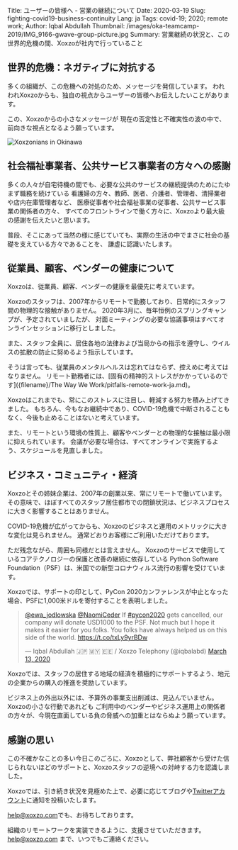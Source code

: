 Title: ユーザーの皆様へ - 営業の継続について
Date: 2020-03-19
Slug: fighting-covid19-business-continuity
Lang: ja
Tags: covid-19; 2020; remote work;
Author: Iqbal Abdullah 
Thumbnail: /images/oka-teamcamp-2019/IMG_9166-gwave-group-picture.jpg
Summary: 営業継続の状況と、この世界的危機の間、Xoxzoが社内で行っていること

## 世界的危機：ネガティブに対抗する

多くの組織が、この危機への対処のため、メッセージを発信しています。
われわれXoxzoからも、独自の視点からユーザーの皆様へお伝えしたいことがあります。

この、Xoxzoからの小さなメッセージが 現在の否定性と不確実性の波の中で、前向きな視点となるよう願っています。

![Xoxzonians in Okinawa](/images/oka-teamcamp-2019/IMG_9071-syuri-jo.jpg)

## 社会福祉事業者、公共サービス事業者の方々への感謝

多くの人々が自宅待機の間でも、必要な公共のサービスの継続提供のためにたゆまず職務を続けている
看護婦の方々、教師、医者、介護者、管理者、清掃業者や店内在庫管理者など、
医療従事者や社会福祉事業の従事者、公共サービス事業の関係者の方々、
すべてのフロントラインで働く方々に、Xoxzoより最大級の感謝を伝えたいと思います。

普段、そこにあって当然の様に感じていても、実際の生活の中でまさに社会の基礎を支えている方々であることを、
謙虚に認識いたします。


## 従業員、顧客、ベンダーの健康について

Xoxzoは、従業員、顧客、ベンダーの健康を最優先に考えています。

Xoxzoのスタッフは、2007年からリモートで勤務しており、日常的にスタッフ間の物理的な接触がありません。 
2020年3月に、毎年恒例のスプリングキャンプが、予定されていましたが、
対面ミーティングの必要な協議事項はすべてオンラインセッションに移行としました。

また、スタッフ全員に、居住各地の法律および当局からの指示を遵守し、ウイルスの拡散の防止に努めるよう指示しています。

そうは言っても、従業員のメンタルヘルスは忘れてはならず、控えめに考えてはなりません。 
リモート勤務者には、[固有の精神的ストレスがかかっているのです]({filename}/The Way We Work/pitfalls-remote-work-ja.md)。

Xoxzoはこれまでも、常にこのストレスに注目し、軽減する努力を積み上げてきました。
もちろん、今もなお継続中であり、COVID-19危機で中断されることもなく、今後も止めることはないと考えています。

また、リモートという環境の性質上、顧客やベンダーとの物理的な接触は最小限に抑えられています。 
会議が必要な場合は、すべてオンラインで実施するよう、スケジュールを見直しました。

## ビジネス・コミュニティ・経済

Xoxzoとその姉妹企業は、2007年の創業以来、常にリモートで働いています。
その意味で、ほぼすべてのスタッフ居住都市での閉鎖状況は、ビジネスプロセスに大きく影響することはありません。

COVID-19危機が広がってからも、Xoxzoのビジネスと運用のメトリックに大きな変化は見られません。 
通常どおりお客様にご利用いただけております。

ただ残念ながら、周囲も同様だとは言えません。 
Xoxzoのサービスで使用しているコアテクノロジーの保護と改善の継続に依存している
Python Software Foundation（PSF）は、米国での新型コロナウィルス流行の影響を受けています。

Xoxzoでは、サポートの印として、PyCon 2020カンファレンスが中止となった場合、PSFに1,000米ドルを寄付することを表明しました。

<blockquote class="twitter-tweet"><p lang="en" dir="ltr"><a href="https://twitter.com/ewa_jodlowska?ref_src=twsrc%5Etfw">@ewa_jodlowska</a> <a href="https://twitter.com/NaomiCeder?ref_src=twsrc%5Etfw">@NaomiCeder</a> If <a href="https://twitter.com/hashtag/pycon2020?src=hash&amp;ref_src=twsrc%5Etfw">#pycon2020</a> gets cancelled, our company will donate USD1000 to the PSF. Not much but I hope it makes it easier for you folks. You folks have always helped us on this side of the world. <a href="https://t.co/txLy9yrBDw">https://t.co/txLy9yrBDw</a></p>&mdash; Iqbal Abdullah 🇯🇵 🇲🇾 🇪🇪 / Xoxzo Telephony (@iqbalabd) <a href="https://twitter.com/iqbalabd/status/1238477812077441024?ref_src=twsrc%5Etfw">March 13, 2020</a></blockquote> <script async src="https://platform.twitter.com/widgets.js" charset="utf-8"></script>


Xoxzoでは、スタッフの居住する地域の経済を積極的にサポートするよう、地元の企業からの購入の推進を奨励しています。

ビジネス上の外出以外には、予算外の事業支出削減は、見込んでいません。Xoxzoの小さな行動であれども ご利用中のベンダーやビジネス運用上の関係者の方々が、今現在直面している負の脅威への加重とはならぬよう願っています。

## 感謝の思い

この不確かなことの多い今日このごろに、Xoxzoとして、弊社顧客から受けた信じられないほどのサポートと、Xoxzoスタッフの逆境への対峙する力を認識しました。

Xoxzoでは、引き続き状況を見極めた上で、必要に応じてブログや[Twitterアカウント](https://twitter.com/xoxzocom)に通知を投稿いたします。

[help@xoxzo.com](mailto:help@xoxzo.com)でも、お待ちしております。

組織のリモートワークを実装できるように、支援させていただきます。 [help@xoxzo.com](mailto:help@xoxzo.com) まで、いつでもご連絡ください。
